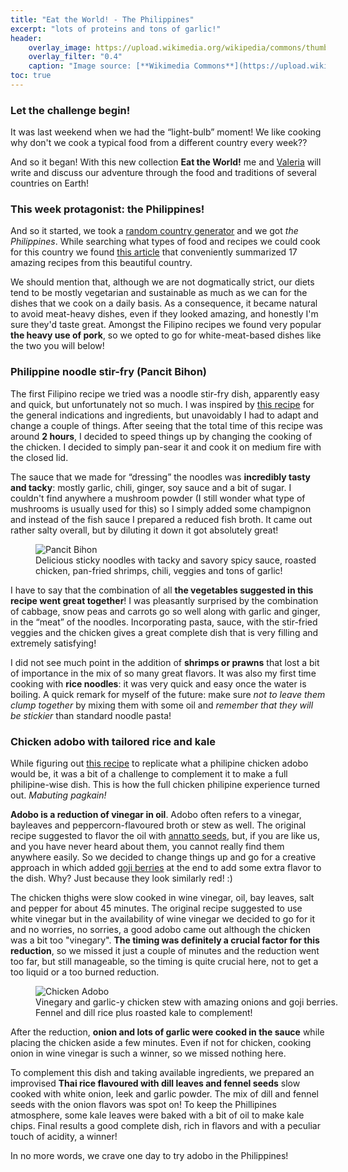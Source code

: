 ```yaml
---
title: "Eat the World! - The Philippines"
excerpt: "lots of proteins and tons of garlic!"
header:
    overlay_image: https://upload.wikimedia.org/wikipedia/commons/thumb/9/99/Flag_of_the_Philippines.svg/1200px-Flag_of_the_Philippines.svg.png
    overlay_filter: "0.4"
    caption: "Image source: [**Wikimedia Commons**](https://upload.wikimedia.org/wikipedia/commons/thumb/9/99/Flag_of_the_Philippines.svg/1200px-Flag_of_the_Philippines.svg.png)"
toc: true
---
```

### Let the challenge begin!
It was last weekend when we had the “light-bulb” moment! We like cooking why don't we cook a typical food from a different country every week??

And so it began! With this new collection **Eat the World!** me and <a href="https://vfonsecad.github.io/dynamistics/">Valeria</a> will write and discuss our adventure through the food and traditions of several countries on Earth!

### This week protagonist: the Philippines!
And so it started, we took a <a href="https://random.country/?">random country generator</a> and we got _the Philippines_. While searching what types of food and recipes we could cook for this country we found <a href="https://www.saveur.com/best-filipino-recipes/">this article</a> that conveniently summarized 17 amazing recipes from this beautiful country.

We should mention that, although we are not dogmatically strict, our diets tend to be mostly vegetarian and sustainable as much as we can for the dishes that we cook on a daily basis. As a consequence, it became natural to avoid meat-heavy dishes, even if they looked amazing, and honestly I'm sure they'd taste great. Amongst the Filipino recipes we found very popular **the heavy use of pork**, so we opted to go for white-meat-based dishes like the two you will below!

### Philippine noodle stir-fry (Pancit Bihon)
The first Filipino recipe we tried was a noodle stir-fry dish, apparently easy and quick, but unfortunately not so much. I was inspired by <a href="https://www.saveur.com/philippine-noodle-stir-fry-pancit-bihon-recipe/">this recipe</a> for the general indications and ingredients, but unavoidably I had to adapt and change a couple of things. After seeing that the total time of this recipe was around **2 hours**, I decided to speed things up by changing the cooking of the chicken. I decided to simply pan-sear it and cook it on medium fire with the closed lid.

The sauce that we made for “dressing” the noodles was **incredibly tasty and tacky**: mostly garlic, chili, ginger, soy sauce and a bit of sugar. I couldn't find anywhere a mushroom powder (I still wonder what type of mushrooms is usually used for this) so I simply added some champignon and instead of the fish sauce I prepared a reduced fish broth. It came out rather salty overall, but by diluting it down it got absolutely great!

<figure style="width: 500px" class="align-center">
        <img src="{{ site.url }}{{ site.baseurl }}/assets/images/eat_the_world/philippines_1.jpg" alt="Pancit Bihon">
        <figcaption>Delicious sticky noodles with tacky and savory spicy sauce, roasted chicken, pan-fried shrimps, chili, veggies and tons of garlic!</figcaption>
</figure>

I have to say that the combination of all **the vegetables suggested in this recipe went great together**! I was pleasantly surprised by the combination of cabbage, snow peas and carrots go so well along with garlic and ginger, in the “meat” of the noodles. Incorporating pasta, sauce, with the stir-fried veggies and the chicken gives a great complete dish that is very filling and extremely satisfying!

I did not see much point in the addition of **shrimps or prawns** that lost a bit of importance in the mix of so many great flavors. It was also my first time cooking with **rice noodles**: it was very quick and easy once the water is boiling. A quick remark for myself of the future: make sure _not to leave them clump together_ by mixing them with some oil and _remember that they will be stickier_ than standard noodle pasta!

### Chicken adobo with tailored rice and kale
While figuring out <a href="https://www.saveur.com/filipino-chicken-adobo-liver-recipe/">this recipe</a> to replicate what a philipine chicken adobo would be, it was a bit of a challenge to complement it to make a full philipine-wise dish. This is how the full chicken philipine experience turned out. _Mabuting pagkain!_

**Adobo is a reduction of vinegar in oil**. Adobo often refers to a vinegar, bayleaves and peppercorn-flavoured broth or stew as well. The original recipe suggested to flavor the oil with <a href="https://en.wikipedia.org/wiki/Annatto">annatto seeds</a>, but, if you are like us, and you have never heard about them, you cannot really find them anywhere easily. So we decided to change things up and go for a creative approach in which added <a href="https://en.wikipedia.org/wiki/Goji">goji berries</a> at the end to add some extra flavor to the dish. Why? Just because they look similarly red! :)

The chicken thighs were slow cooked in wine vinegar, oil, bay leaves, salt and pepper for about 45 minutes. The original recipe suggested to use white vinegar but in the availability of wine vinegar we decided to go for it and no worries, no sorries, a good adobo came out although the chicken was a bit too "vinegary".  **The timing was definitely a crucial factor for this reduction**, so we missed it just a couple of minutes and the reduction went too far, but still manageable, so the timing is quite crucial here, not to get a too liquid or a too burned reduction. 

<figure style="width: 500px" class="align-center">
        <img src="{{ site.url }}{{ site.baseurl }}/assets/images/eat_the_world/philippines_2.jpg" alt="Chicken Adobo">
        <figcaption>Vinegary and garlic-y chicken stew with amazing onions and goji berries. Fennel and dill rice plus roasted kale to complement!</figcaption>
</figure>

After the reduction, **onion and lots of garlic were cooked in the sauce** while placing the chicken aside a few minutes. Even if not for chicken, cooking onion in wine vinegar is such a winner, so we missed nothing here. 

To complement this dish and taking available ingredients, we prepared an improvised **Thai rice flavoured with dill leaves and fennel seeds** slow cooked with white onion, leek and garlic powder. The mix of dill and fennel seeds with the onion flavors was spot on! To keep the Phillipines atmosphere, some kale leaves were baked with a bit of oil to make kale chips. Final results a good complete dish, rich in flavors and with a peculiar touch of acidity, a winner!

In no more words, we crave one day to try adobo in the Philippines!